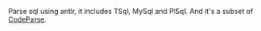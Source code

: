Parse sql using antlr, it includes TSql, MySql and PlSql. And it's a subset of [CodeParse](https://github.com/victor-wiki/CodeParser).
